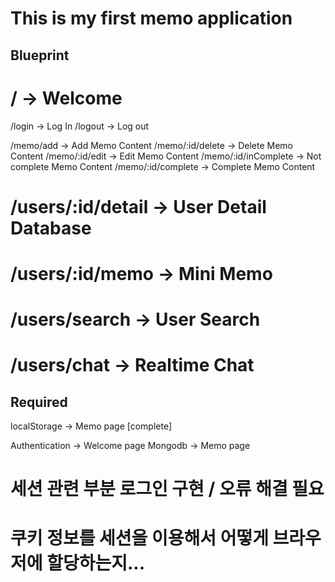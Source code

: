 # This is my first memo application

## Blueprint

<!-- globalRouter -->
# / -> Welcome
/login -> Log In
/logout -> Log out

<!-- memoRouter -->
/memo/add -> Add Memo Content
/memo/:id/delete -> Delete Memo Content
/memo/:id/edit -> Edit Memo Content
/memo/:id/inComplete -> Not complete Memo Content
/memo/:id/complete -> Complete Memo Content

<!-- userRouter -->
# /users/:id/detail -> User Detail Database
# /users/:id/memo -> Mini Memo
# /users/search -> User Search
# /users/chat -> Realtime Chat

## Required

localStorage -> Memo page [complete]

Authentication -> Welcome page
Mongodb -> Memo page

# 세션 관련 부분 로그인 구현 / 오류 해결 필요
# 쿠키 정보를 세션을 이용해서 어떻게 브라우저에 할당하는지...